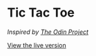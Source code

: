 # Tic Tac Toe

_Inspired by [The Odin Project](https://www.theodinproject.com/)_

[View the live version](https://carlin-mitchell.github.io/TicTacToe-TOP/)
